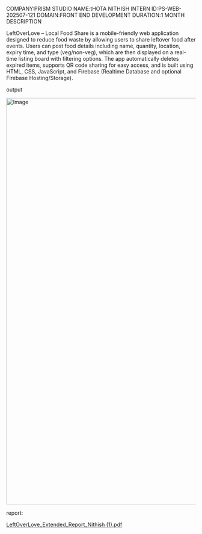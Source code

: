 COMPANY:PRISM STUDIO
NAME:tHOTA NITHISH
INTERN ID:PS-WEB-202507-121
DOMAIN:FRONT END DEVELOPMENT
DURATION:1 MONTH
DESCRIPTION


LeftOverLove – Local Food Share is a mobile-friendly web application designed to reduce food waste by allowing users to share leftover food after events. Users can post food details including name, quantity, location, expiry time, and type (veg/non-veg), which are then displayed on a real-time listing board with filtering options. The app automatically deletes expired items, supports QR code sharing for easy access, and is built using HTML, CSS, JavaScript, and Firebase (Realtime Database and optional Firebase Hosting/Storage).


output



<img width="1920" height="1080" alt="Image" src="https://github.com/user-attachments/assets/d0f7e48e-122a-4220-a4ec-b8b39f0b8c14" />


report:

[LeftOverLove_Extended_Report_Nithish (1).pdf](https://github.com/user-attachments/files/21469078/LeftOverLove_Extended_Report_Nithish.1.pdf)
